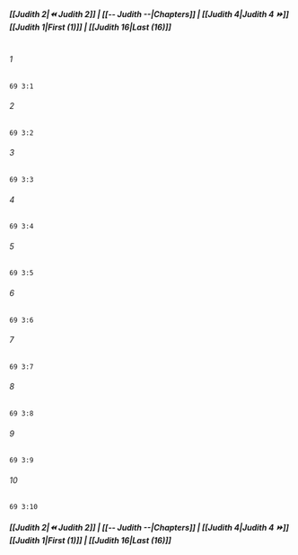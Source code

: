 
##### **[[Judith 2|⏪ Judith 2]] | [[-- Judith --|Chapters]] | [[Judith 4|Judith 4 ⏩]]**<br>**[[Judith 1|First (1)]] | [[Judith 16|Last (16)]]**<br><br>

###### 1
``` verse
69 3:1
```
###### 2
``` verse
69 3:2
```
###### 3
``` verse
69 3:3
```
###### 4
``` verse
69 3:4
```
###### 5
``` verse
69 3:5
```
###### 6
``` verse
69 3:6
```
###### 7
``` verse
69 3:7
```
###### 8
``` verse
69 3:8
```
###### 9
``` verse
69 3:9
```
###### 10
``` verse
69 3:10
```

##### **[[Judith 2|⏪ Judith 2]] | [[-- Judith --|Chapters]] | [[Judith 4|Judith 4 ⏩]]**<br>**[[Judith 1|First (1)]] | [[Judith 16|Last (16)]]**
